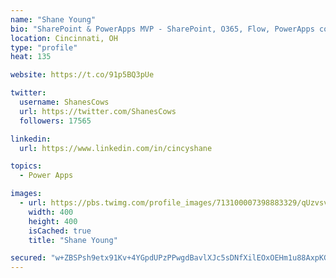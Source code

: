 ```yaml
---
name: "Shane Young"
bio: "SharePoint & PowerApps MVP - SharePoint, O365, Flow, PowerApps consulting? @PowerApps911 | Pure Snark? You found it."
location: Cincinnati, OH
type: "profile"
heat: 135

website: https://t.co/91p5BQ3pUe

twitter:
  username: ShanesCows
  url: https://twitter.com/ShanesCows
  followers: 17565

linkedin:
  url: https://www.linkedin.com/in/cincyshane

topics:
  - Power Apps

images:
  - url: https://pbs.twimg.com/profile_images/713100007398883329/qUzvsvQ3_400x400.jpg
    width: 400
    height: 400
    isCached: true
    title: "Shane Young"

secured: "w+ZBSPsh9etx91Kv+4YGpdUPzPPwgdBavlXJc5sDNfXilEOxOEHm1u88AxpKGAwSjkttZD8S001gNbFd14MZCJJ1NxwntF4cjv9nSlM9roKfXXuFDZ0hFg5VYc7BUfnyEqBGMTzHREM0mkAvaGgXZdLTZoRw+492mr2gBuNQbhqDOjqlCHAjoJNRsWbQjsi2bb2lqVYqxNfQF1KlvDdyzw/RsmVCN713EJo9llBgzmOayjLOXi9yB0Y3h46sfXVQAC9EVJgfsKzvvvaXYZH12aAA0dUueXWqdMETLzgTsH9itw5zKiGmVWE/aTb9kXG5b1SESG6gzDL39KUo57Mu6rWVLe/by3hkE6jr5lxIZfOqXm9lGWNSGa/s19HOASG6ZScyLYGynxU0yG/bNy2I0epfgqbizO98PRtV/ya2eGM=;FWJtxB+TSRlkEL9Ie+OeaQ=="
---
```


